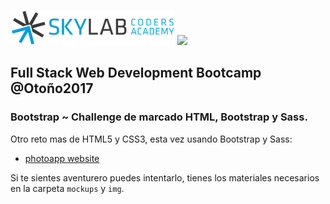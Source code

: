 [![Skylab](https://github.com/Iggy-Codes/logo-images/blob/master/logos/skylab-56.png)](http://www.skylabcoders.com/)
<a href="https://www.w3.org/"><img src="https://github.com/MarioTerron/logo-images/blob/master/logos/html5-css3-js.png" height= "56px"></a>

## Full Stack Web Development Bootcamp @Otoño2017

### Bootstrap ~ Challenge de marcado HTML, Bootstrap y Sass.

Otro reto mas de  HTML5 y CSS3, esta vez usando Bootstrap y Sass:

 + [photoapp website](https://mtzfactory.github.io/bootstrap-challenge/)

Si te sientes aventurero puedes intentarlo, tienes los materiales necesarios en la carpeta ```mockups``` y ```img```.
